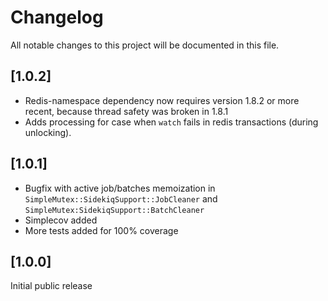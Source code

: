# Changelog

All notable changes to this project will be documented in this file.

## [1.0.2]
- Redis-namespace dependency now requires version 1.8.2 or more recent, because thread safety was broken in 1.8.1
- Adds processing for case when `watch` fails in redis transactions (during unlocking).

## [1.0.1]

- Bugfix with active job/batches memoization in `SimpleMutex::SidekiqSupport::JobCleaner` and
`SimpleMutex:SidekiqSupport::BatchCleaner`
- Simplecov added
- More tests added for 100% coverage

## [1.0.0]

Initial public release